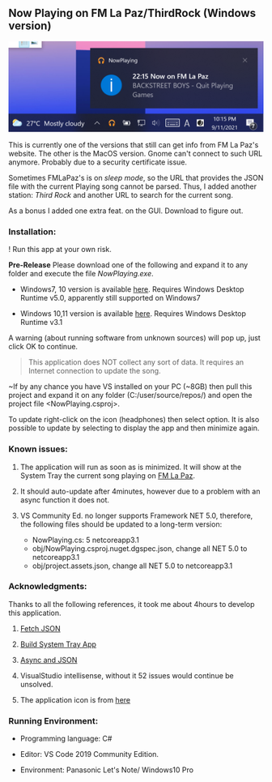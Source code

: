 ## Now Playing on FM La Paz/ThirdRock (Windows version)

![Notification](assets/now_playing.png)

This is currently one of the versions that still can get info from FM La Paz's website. The other is the MacOS version. Gnome can't connect to such URL anymore. Probably due to a security certificate issue.

Sometimes FMLaPaz's is on *sleep mode*, so the URL that provides the JSON file with the current Playing song cannot be parsed. Thus, I added another station: *Third Rock* and another URL to search for the current song.

As a bonus I added one extra feat. on the GUI. Download to figure out. 

### Installation:

! Run this app at your own risk.

**Pre-Release** 
Please download one of the following and expand it to any folder and execute the file *NowPlaying.exe*.

- Windows7, 10 version is available [here](https://github.com/ndlopez/NowPlaying/raw/master/pre-release.zip). Requires Windows Desktop Runtime v5.0, apparently still supported on Windows7

- Windows 10,11 version is available [here](https://github.com/ndlopez/NowPlaying/raw/master/pre-release-upd.zip). Requires Windows Desktop Runtime v3.1

A warning (about running software from unknown sources) will pop up, just click OK to continue.

> This application does NOT collect any sort of data. It requires an Internet connection to update the song.

~If by any chance you have VS installed on your PC (~8GB) then pull this project and expand it on any folder (C:\/user/source/repos/) and open the project file <NowPlaying.csproj>. 

To update right-click on the icon (headphones) then select <Update> option. 
It is also possible to update by selecting <Show> to display the app and then minimize again.

### Known issues:

1. The application will run as soon as is minimized. It will show at the System Tray 
the current song playing on [FM La Paz](https://www.lapaz.fm).
2. It should auto-update after 4minutes, however due to a problem with an async function it does not.
3. VS Community Ed. no longer supports Framework NET 5.0, therefore, the following files should be updated to a long-term version:

	- NowPlaying.cs: 5 netcoreapp3.1
	- obj/NowPlaying.csproj.nuget.dgspec.json, change all NET 5.0 to netcoreapp3.1
	- obj/project.assets.json, change all NET 5.0 to netcoreapp3.1

### Acknowledgments:

Thanks to all the following references, 
it took me about 4hours to develop this application.

1. [Fetch JSON](https://zetcode.com/csharp/json/)

2. [Build System Tray App](https://youtu.be/-6bvqwVYwMY)

3. [Async and JSON](https://docs.microsoft.com/en-us/dotnet/csharp/language-reference/keywords/async)

4. VisualStudio intellisense, without it 52 issues would continue be unsolved.

5. The application icon is from [here](https://icon-icons.com/)

### Running Environment:

- Programming language: C#

- Editor: VS Code 2019 Community Edition.

- Environment: Panasonic Let's Note/ Windows10 Pro